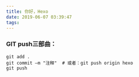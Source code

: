 ```yaml
---
title: 你好，Hexo
date: 2019-06-07 03:39:47
tags:
---
```




### GIT push三部曲：

```Git
git add .
git commit –m "注释"  # 或者：git push origin hexo
git push 
```



